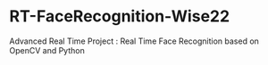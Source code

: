 # RT-FaceRecognition-Wise22
Advanced Real Time Project : Real Time Face Recognition based on OpenCV and Python
